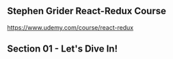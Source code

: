 ## Stephen Grider React-Redux Course
https://www.udemy.com/course/react-redux

## Section 01 - Let's Dive In!


